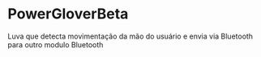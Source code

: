 # PowerGloverBeta
Luva que detecta movimentação da mão do usuário e envia via Bluetooth para outro modulo Bluetooth
